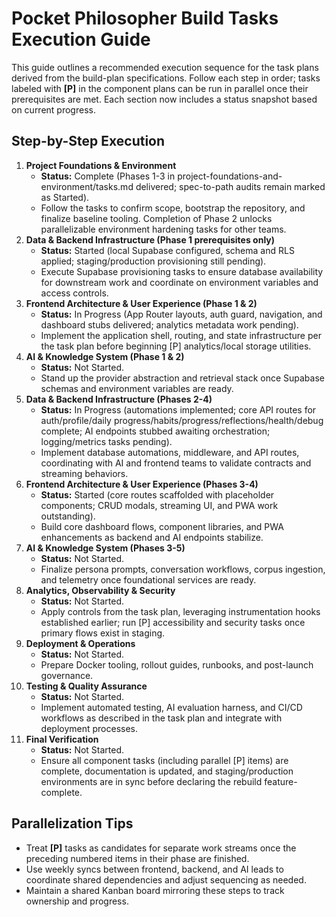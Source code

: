 # Pocket Philosopher Build Tasks Execution Guide

This guide outlines a recommended execution sequence for the task plans derived from the build-plan specifications. Follow each step in order; tasks labeled with **[P]** in the component plans can be run in parallel once their prerequisites are met. Each section now includes a status snapshot based on current progress.

## Step-by-Step Execution
1. **Project Foundations & Environment**  
   - **Status:** Complete (Phases 1-3 in project-foundations-and-environment/tasks.md delivered; spec-to-path audits remain marked as Started).  
   - Follow the tasks to confirm scope, bootstrap the repository, and finalize baseline tooling. Completion of Phase 2 unlocks parallelizable environment hardening tasks for other teams.
2. **Data & Backend Infrastructure (Phase 1 prerequisites only)**  
   - **Status:** Started (local Supabase configured, schema and RLS applied; staging/production provisioning still pending).  
   - Execute Supabase provisioning tasks to ensure database availability for downstream work and coordinate on environment variables and access controls.
3. **Frontend Architecture & User Experience (Phase 1 & 2)**  
   - **Status:** In Progress (App Router layouts, auth guard, navigation, and dashboard stubs delivered; analytics metadata work pending).  
   - Implement the application shell, routing, and state infrastructure per the task plan before beginning [P] analytics/local storage utilities.
4. **AI & Knowledge System (Phase 1 & 2)**  
   - **Status:** Not Started.  
   - Stand up the provider abstraction and retrieval stack once Supabase schemas and environment variables are ready.
5. **Data & Backend Infrastructure (Phases 2-4)**  
   - **Status:** In Progress (automations implemented; core API routes for auth/profile/daily progress/habits/progress/reflections/health/debug complete; AI endpoints stubbed awaiting orchestration; logging/metrics tasks pending).  
   - Implement database automations, middleware, and API routes, coordinating with AI and frontend teams to validate contracts and streaming behaviors.
6. **Frontend Architecture & User Experience (Phases 3-4)**  
   - **Status:** Started (core routes scaffolded with placeholder components; CRUD modals, streaming UI, and PWA work outstanding).  
   - Build core dashboard flows, component libraries, and PWA enhancements as backend and AI endpoints stabilize.
7. **AI & Knowledge System (Phases 3-5)**  
   - **Status:** Not Started.  
   - Finalize persona prompts, conversation workflows, corpus ingestion, and telemetry once foundational services are ready.
8. **Analytics, Observability & Security**  
   - **Status:** Not Started.  
   - Apply controls from the task plan, leveraging instrumentation hooks established earlier; run [P] accessibility and security tasks once primary flows exist in staging.
9. **Deployment & Operations**  
   - **Status:** Not Started.  
   - Prepare Docker tooling, rollout guides, runbooks, and post-launch governance.
10. **Testing & Quality Assurance**  
    - **Status:** Not Started.  
    - Implement automated testing, AI evaluation harness, and CI/CD workflows as described in the task plan and integrate with deployment processes.
11. **Final Verification**  
    - **Status:** Not Started.  
    - Ensure all component tasks (including parallel [P] items) are complete, documentation is updated, and staging/production environments are in sync before declaring the rebuild feature-complete.

## Parallelization Tips
- Treat **[P]** tasks as candidates for separate work streams once the preceding numbered items in their phase are finished.
- Use weekly syncs between frontend, backend, and AI leads to coordinate shared dependencies and adjust sequencing as needed.
- Maintain a shared Kanban board mirroring these steps to track ownership and progress.

